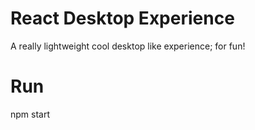 # React Desktop Experience
A really lightweight cool desktop like experience; for fun!

# Run
npm start